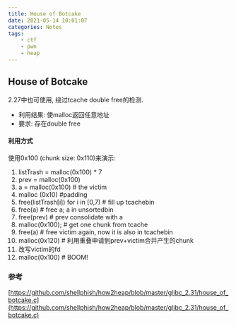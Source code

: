 ```yaml
---
title: House of Botcake
date: 2021-05-14 10:01:07
categories: Notes
tags:
    - ctf
    - pwn
    - heap
---
```


## House of Botcake
2.27中也可使用, 绕过tcache double free的检测.

- 利用结果: 使malloc返回任意地址
- 要求: 存在double free

#### 利用方式
使用0x100 (chunk size: 0x110)来演示:

1. listTrash = malloc(0x100) * 7
2. prev = malloc(0x100)
3. a = malloc(0x100) # the victim
4. malloc (0x10) #padding
5. free(listTrash[i]) for i in [0,7) # fill up tcachebin
6. free(a)  # free a; a in unsortedbin
7. free(prev) # prev consolidate with a
8. malloc(0x100); # get one chunk from tcache
9. free(a) # free victim again, now it is also in tcachebin
10. malloc(0x120) # 利用重叠申请到prev+victim合并产生的chunk
11. 改写victim的fd
12. malloc(0x100) # BOOM!

### 参考
[https://github.com/shellphish/how2heap/blob/master/glibc_2.31/house_of_botcake.c](https://github.com/shellphish/how2heap/blob/master/glibc_2.31/house_of_botcake.c)